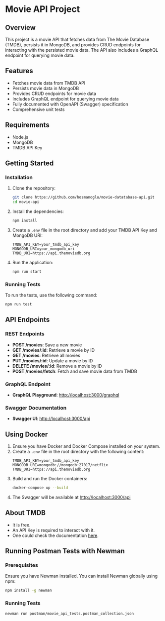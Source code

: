 # Movie API Project

## Overview
This project is a movie API that fetches data from The Movie Database (TMDB), persists it in MongoDB, and provides CRUD endpoints for interacting with the persisted movie data. The API also includes a GraphQL endpoint for querying movie data.

## Features
- Fetches movie data from TMDB API
- Persists movie data in MongoDB
- Provides CRUD endpoints for movie data
- Includes GraphQL endpoint for querying movie data
- Fully documented with OpenAPI (Swagger) specification
- Comprehensive unit tests

## Requirements
- Node.js
- MongoDB
- TMDB API Key

## Getting Started

### Installation
1. Clone the repository:
    ```sh
    git clone https://github.com/hosmanoglu/movie-datatabase-api.git
    cd movie-api
    ```

2. Install the dependencies:
    ```sh
    npm install
    ```

3. Create a `.env` file in the root directory and add your TMDB API Key and MongoDB URI:
    ```env
    TMDB_API_KEY=your_tmdb_api_key
    MONGODB_URI=your_mongodb_uri
    TMDB_URI=https://api.themoviedb.org
    ```

4. Run the application:
    ```sh
    npm run start
    ```

### Running Tests
To run the tests, use the following command:
```sh
npm run test
```

## API Endpoints

### REST Endpoints
- **POST /movies**: Save a new movie
- **GET /movies/:id**: Retrieve a movie by ID
- **GET /movies**: Retrieve all movies
- **PUT /movies/:id**: Update a movie by ID
- **DELETE /movies/:id**: Remove a movie by ID
- **POST /movies/fetch**: Fetch and save movie data from TMDB

### GraphQL Endpoint
- **GraphQL Playground**: [http://localhost:3000/graphql](http://localhost:3000/graphql)

### Swagger Documentation
- **Swagger UI**: [http://localhost:3000/api](http://localhost:3000/api)

## Using Docker
1. Ensure you have Docker and Docker Compose installed on your system.
2. Create a `.env` file in the root directory with the following content:
    ```env
    TMDB_API_KEY=your_tmdb_api_key
    MONGODB_URI=mongodb://mongodb:27017/netflix
    TMDB_URI=https://api.themoviedb.org
    ```
3. Build and run the Docker containers:
    ```sh
    docker-compose up --build
    ```
4. The Swagger will be available at [http://localhost:3000/api](http://localhost:3000/api)


## About TMDB

- It is free.
- An API Key is required to interact with it.
- One could check the documentation [here](https://developers.themoviedb.org/3/getting-started/introduction).


## Running Postman Tests with Newman
### Prerequisites
Ensure you have Newman installed. You can install Newman globally using npm:

```sh
npm install -g newman
```
### Running Tests

```sh
newman run postman/movie_api_tests.postman_collection.json
```

